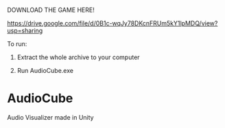 DOWNLOAD THE GAME HERE!

https://drive.google.com/file/d/0B1c-wqJy78DKcnFRUm5kY1lpMDQ/view?usp=sharing

To run:

1. Extract the whole archive to your computer

2. Run AudioCube.exe

# AudioCube
Audio Visualizer made in Unity
